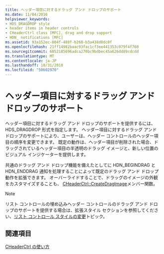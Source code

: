 ```yaml
---
title: ヘッダー項目に対するドラッグ アンド ドロップのサポート
ms.date: 11/04/2016
helpviewer_keywords:
- HDS_DRAGDROP style
- header items in header controls
- CHeaderCtrl class [MFC], drag and drop support
- HDN_ notifications [MFC]
ms.assetid: 93a152ec-804f-488f-b260-b3a438d0dc0f
ms.openlocfilehash: 21ff14982baac93fac1cf3ee441353c079f4f760
ms.sourcegitcommit: 6052185696adca270bc9bdbec45a626dd89cdcdd
ms.translationtype: MT
ms.contentlocale: ja-JP
ms.lasthandoff: 10/31/2018
ms.locfileid: "50602970"
---
```

# <a name="providing-drag-and-drop-support-for-header-items"></a>ヘッダー項目に対するドラッグ アンド ドロップのサポート

ヘッダー項目に対するドラッグ アンド ドロップのサポートを提供するには、HDS_DRAGDROP 形式を指定します。 ヘッダー項目に対するドラッグ アンド ドロップのサポートにより、ユーザーは、ヘッダー コントロールのヘッダー項目の順序を変更できます。 既定の動作は、ヘッダー項目が削除された場合、ドラッグされているヘッダー項目の半透明のドラッグ イメージと、新しい位置のビジュアル インジケーターを提供します。

共通のドラッグ アンド ドロップ機能を備えたとしてに HDN_BEGINDRAG と HDN_ENDDRAG 通知を処理することによって既定のドラッグ アンド ドロップ動作を拡張できます。 オーバーライドすることで、ドラッグのイメージの外観をカスタマイズすることも、 [CHeaderCtrl::CreateDragImage](../mfc/reference/cheaderctrl-class.md#createdragimage)メンバー関数。

> [!NOTE]
>  リスト コントロールの埋め込みヘッダー コントロールのドラッグ アンド ドロップのサポートを提供する場合は、拡張スタイル セクションを参照してください、[リスト コントロール スタイルの変更](../mfc/changing-list-control-styles.md)トピック。

## <a name="see-also"></a>関連項目

[CHeaderCtrl の使い方](../mfc/using-cheaderctrl.md)

